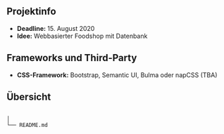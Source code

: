 ## Projektinfo
- **Deadline:** 15. August 2020
- **Idee:** Webbasierter Foodshop mit Datenbank

## Frameworks und Third-Party
- **CSS-Framework:** Bootstrap, Semantic UI, Bulma oder napCSS (TBA)

## Übersicht
```text

│ 
└── README.md

```
